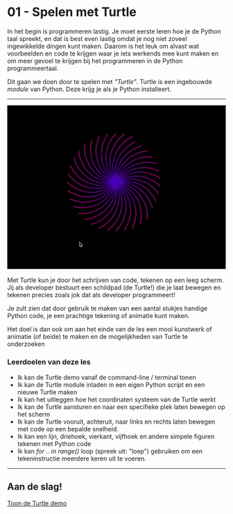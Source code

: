 # 01 - Spelen met Turtle

In het begin is programmeren lastig. Je moet eerste leren hoe je de Python taal spreekt, en dat is best even lastig omdat je nog niet zoveel ingewikkelde dingen kunt maken. Daarom is het leuk om alvast wat voorbeelden en code te krijgen waar je iets werkends mee kunt maken en om meer gevoel te krijgen bij het programmeren in de Python programmeertaal. 

Dit gaan we doen door te spelen met *"Turtle"*. Turtle is een ingebouwde *module* van Python. Deze krijg je als je Python installeert.

---

![Voorbeeld](turtle-anim.gif)

Met Turtle kun je door het schrijven van code, tekenen op een leeg scherm. Jij als developer bestuurt een schildpad (de Turtle!) die je laat bewegen en tekenen precies zoals jok dat als developer programmeert!

Je zult zien dat door gebruik te maken van een aantal stukjes handige Python code, je een prachtige tekening of animatie kunt maken.

Het doel is dan ook om aan het einde van de les een mooi kunstwerk of animatie (of beide) te maken en de mogelijkheden van Turtle te onderzoeken 

### Leerdoelen van deze les
* Ik kan de Turtle demo vanaf de command-line / terminal tonen
* Ik kan de Turtle module inladen in een eigen Python script en een nieuwe Turtle maken
* Ik kan het uitleggen hoe het coordinaten systeem van de Turtle werkt
* Ik kan de Turtle aansturen en naar een specifieke plek laten bewegen op het scherm
* Ik kan de Turtle vooruit, achteruit, naar links en rechts laten bewegen met code op een bepalde snelheid.
* Ik kan een lijn, driehoek, vierkant, vijfhoek en andere simpele figuren tekenen met Python code
* Ik kan *for .. in range()* loop (spreek uit: "loep") gebruiken om een tekeninstructie meerdere keren uit te voeren.

---

## Aan de slag!
[Toon de Turtle demo](01-start-demo/index.md)


